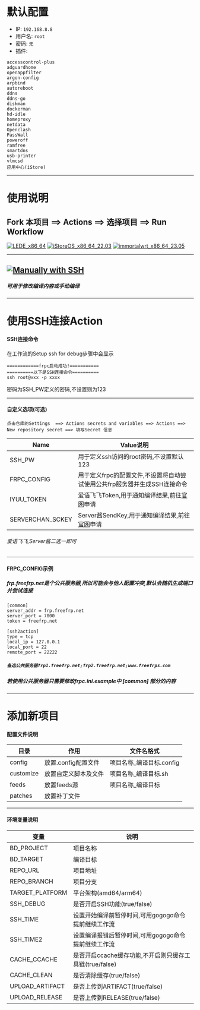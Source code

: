 # 默认配置

- IP: `192.168.8.8`
- 用户名: `root`
- 密码: `无`
- 插件:
```
accesscontrol-plus
adguardhome
openappfilter
argon-config
arpbind
autoreboot
ddns
ddns-go
diskman
dockerman
hd-idle
homeproxy
netdata
Openclash
PassWall
poweroff
ramfree
smartdns
usb-printer
vlmcsd
应用中心(iStore)
```

---
# 使用说明

## Fork 本项目  ==>  Actions  ==>  选择项目  ==>  Run Workflow
[![LEDE_x86_64](https://github.com/DSKing377/OpenWrt-Build-System/actions/workflows/LEDE_x86_64.yml/badge.svg)](https://github.com/DSKing377/OpenWrt-Build-System/actions/workflows/LEDE_x86_64.yml)
[![iStoreOS_x86_64_22.03](https://github.com/DSKing377/OpenWrt-Build-System/actions/workflows/istoreos_x86_64_22.03.yml/badge.svg)](https://github.com/DSKing377/OpenWrt-Build-System/actions/workflows/istoreos_x86_64_22.03.yml)
[![immortalwrt_x86_64_23.05](https://github.com/DSKing377/OpenWrt-Build-System/actions/workflows/immortalwrt_x86_64.yml/badge.svg)](https://github.com/DSKing377/OpenWrt-Build-System/actions/workflows/immortalwrt_x86_64.yml)
  
   
---

## [![Manually with SSH](https://github.com/DSKing377/OpenWrt-Build-System/actions/workflows/Manually%20with%20SSH.yml/badge.svg?branch=master&event=workflow_dispatch)](https://github.com/DSKing377/OpenWrt-Build-System/actions/workflows/Manually%20with%20SSH.yml)
#####  可用于修改编译内容或手动编译
  
   

---
# 使用SSH连接Action

#### SSH连接命令

在工作流的Setup ssh for debug步骤中会显示
```
============frpc启动成功!===========
==========以下是SSH连接命令==========
ssh root@xxx -p xxxx
```
密码为SSH_PW定义的密码,不设置则为123
   
---
#### 自定义选项(可选)
```
点击仓库的Settings  ==> Actions secrets and variables ==> Actions ==> New repository secret ==> 填写Secret 信息
```
|Name |Value说明|
|----------|--------------------------------------------------|
|SSH_PW|   用于定义ssh访问的root密码,不设置默认123|
| FRPC_CONFIG|  用于定义frpc的配置文件,不设置将自动尝试使用公共frp服务器并生成SSH连接命令|
| IYUU_TOKEN| 爱语飞飞Token,用于通知编译结果,前往[官网](https://iyuu.cn/)申请|
| SERVERCHAN_SCKEY| Server酱SendKey,用于通知编译结果,前往[官网](https://sct.ftqq.com/)申请|
###### 爱语飞飞,Server酱二选一即可
  

---
#### FRPC_CONFIG示例
##### frp.freefrp.net是个公共服务器,所以可能会与他人配置冲突,默认会随机生成端口并尝试连接
```
[common]
server_addr = frp.freefrp.net  
server_port = 7000
token = freefrp.net

[ssh2action]     
type = tcp
local_ip = 127.0.0.1
local_port = 22
remote_port = 22222   
```
##### `备选公共服务器frp1.freefrp.net;frp2.freefrp.net;www.freefrps.com`
##### 若使用公共服务器只需要修改frpc.ini.example中  [common]  部分的内容
   
---

# 添加新项目
   

#### 配置文件说明
| 目录         |         作用        |文件名格式                   |
| ------------| --------------------| --------------------|
| config      | 放置.config配置文件   |   项目名称_编译目标.config              |
| customize   | 放置自定义脚本及文件    |   项目名称_编译目标.sh             |
| feeds       | 放置feeds源           |    项目名称_编译目标            |
| patches     | 放置补丁文件           |                |
   
---   
#### 环境变量说明
|变量 |说明|
|----------|--------------------------------------------------|
|BD_PROJECT|   项目名称|
|  BD_TARGET|  编译目标|
| REPO_URL| 项目地址|
| REPO_BRANCH|  项目分支|
| TARGET_PLATFORM|  平台架构(amd64/arm64)|
| SSH_DEBUG| 是否开启SSH功能(true/false)|
| SSH_TIME|    设置开始编译前暂停时间,可用gogogo命令提前继续工作流|
|SSH_TIME2|   设置编译报错后暂停时间,可用gogogo命令提前继续工作流|
| CACHE_CCACHE  |    是否开启ccache缓存功能,不开启则只缓存工具链(true/false)|
| CACHE_CLEAN  |    是否清除缓存(true/false)|
| UPLOAD_ARTIFACT|   是否上传到ARTIFACT(true/false)|
| UPLOAD_RELEASE|    是否上传到RELEASE(true/false)|
